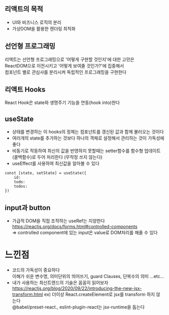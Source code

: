 ## 리액트의 목적
- UI와 비즈니스 로직의 분리
- 가상DOM을 활용한 렌더링 최적화

## 선언형 프로그래밍
리액트는 선언형 프로그래밍으로 '어떻게 구현할 것인지'에 대한 고민은  
ReactDOM으로 이전시키고 '어떻게 보여줄 것인가?'에 집중해서   
컴포넌트 별로 관심사를 분리시켜 독립적인 프로그래밍을 구현한다  

## 리액트 Hooks
React Hook은 state와 생명주기 기능을 연동(hook into)한다

## useState
- 상태를 변경하는 이 hooks의 정체는 컴포넌트를 갱신된 값과 함께 불러오는 것이다
- 여러개의 state를 추가하는 것보다 하나의 객체로 설정해서 관리하는 것이 가독성에 좋다
- 비동기로 작동하여 최신의 값을 반영하지 못할때는 setter함수를 함수형 업데이트(콜백함수)로 두어 처리한다 (무작정 쓰지 않는다)
- useEffect를 사용하여 최신값을 알아볼 수 있다

```
const [state, setState] = useState({
    id: 
    todo:
    todos:
})
```

## input과 button
- 가급적 DOM을 직접 조작하는 useRef는 지양한다  
https://reactjs.org/docs/forms.html#controlled-components  
=> controlled component에 있는 input은 value로 DOM처리를 해줄 수 있다

# 느낀점
- 코드의 가독성이 중요하다  
이해가 쉬운 변수명, 의미단위의 띄어쓰기, guard Clauses, 단복수의 의미 ...etc...
- 내가 사용하는 최신트렌드의 기술은 꼼꼼히 읽어보자  
https://reactjs.org/blog/2020/09/22/introducing-the-new-jsx-transform.html
ex) 더이상 React.createElement로 jsx를 transform 하지 않는다  
    @babel/preset-react., eslint-plugin-react는 jsx-runtime을 돕는다


